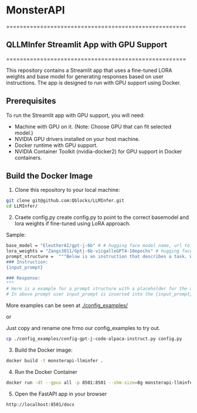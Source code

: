 # MonsterAPI 
=====================================================
## QLLMInfer Streamlit App with GPU Support
=====================================================

This repository contains a Streamlit app that uses a fine-tuned LORA weights and base model for generating responses based on user instructions. The app is designed to run with GPU support using Docker.

Prerequisites
-------------

To run the Streamlit app with GPU support, you will need:
- Machine with GPU on it. (Note: Choose GPU that can fit selected model.)
- NVIDIA GPU drivers installed on your host machine.
- Docker runtime with GPU support.
- NVIDIA Container Toolkit (nvidia-docker2) for GPU support in Docker containers.

Build the Docker Image
----------------------

1. Clone this repository to your local machine:

```bash
git clone git@github.com:Qblocks/LLMInfer.git
cd LLMInfer/
```

2. Craete config.py
create config.py to point to the correct basemodel and lora weights if fine-tuned using LoRA approach.

Sample:
```bash
base_model = "EleutherAI/gpt-j-6b" # # hugging face model name, url to zip file containing model
lora_weights = "Zangs3011/Gptj-6b-vicgalleGPT4-10epochs" # hugging face model name, url to zip file containing model, or None
prompt_structure =  """Below is an instruction that describes a task. Write a response that appropriately completes the request.
### Instruction:
{input_prompt}

### Response:
"""
# Here is a example for a prompt structure with a placeholder for the user input for instruction fine-tuning task
# In above prompt user input_prompt is inserted into the {input_prompt} placeholder

```
More examples can be seen at [./config_examples/](./config_examples)

or 

Just copy and rename one frmo our config_examples to try out.

```bash
cp ./config_examples/config-gpt-j-code-alpaca-instruct.py config.py
```

3. Build the Docker image:

```bash
docker build -t monsterapi-llminfer .
```

4. Run the Docker Container

```bash
docker run -dt --gpus all -p 8501:8501 --shm-size=8g monsterapi-llminfer
```

5. Open the FastAPI app in your browser

```bash
http://localhost:8501/docs
```


